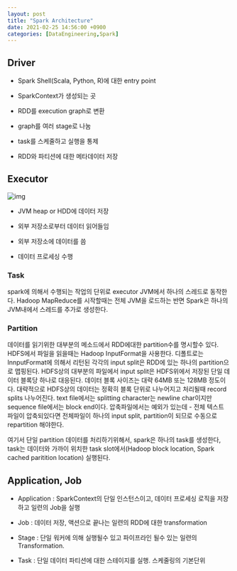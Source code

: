 ```yaml
---
layout: post
title: "Spark Architecture"
date: 2021-02-25 14:56:00 +0900
categories: [DataEngineering,Spark]
---
```


## Driver

- Spark Shell(Scala, Python, R)에 대한 entry point

- SparkContext가 생성되는 곳

- RDD를 execution graph로 변환

- graph를 여러 stage로 나눔

- task를 스케줄하고 실행을 통제

- RDD와 파티션에 대한 메타데이터 저장

## Executor

![img](https://i2.wp.com/0x0fff.com/wp-content/uploads/2015/03/Spark-Architecture-On-YARN.png)

- JVM heap or HDD에 데이터 저장

- 외부 저장소로부터 데이터 읽어들임

- 외부 저장소에 데이터를 씀

- 데이터 프로세싱 수행

### Task

spark에 의해서 수행되는 작업의 단위로 executor JVM에서 하나의 스레드로 동작한다. Hadoop MapReduce를 시작할때는 전체 JVM을 로드하는 반면 Spark은 하나의 JVM내에서 스레드를 추가로 생성한다.



### Partition

데이터를 읽기위한 대부분의 메소드에서 RDD에대한 partition수를 명시할수 있다.  HDFS에서 파일을 읽을때는 Hadoop InputFormat을 사용한다. 디폴트로는 InnputFormat에 의해서 리턴된 각각의 input split은 RDD에 있는 하나의 partition으로 맵핑된다. HDFS상의 대부분의 파일에서 input split은 HDFS위에서 저장된 단일 데이터 블록당 하나로 대응된다. 데이터 블록 사이즈는 대략 64MB 또는 128MB 정도이다. 대략적으로 HDFS상의 데이터는 정확히 블록 단위로 나누어지고 처리될때 record splits 나누어진다.  text file에서는 splitting character는 newline char이지만 sequence file에서는 block end이다. 압축파일에서는 예외가 있는데 - 전체 텍스트 파일이 압축되있다면 전체파일이 하나의 input split, partition이 되므로 수동으로 repartition 해야한다.

여기서 단일 partition 데이터를 처리하기위해서, spark은 하나의 task를 생성한다, task는 데이터와 가까이 위치한 task slot에서(Hadoop block location, Spark cached paritition location) 실행된다.

## Application, Job

- Application : SparkContext의 단일 인스턴스이고, 데이터 프로세싱 로직을 저장하고 일련의 Job을 실행

- Job : 데이터 저장, 액션으로 끝나는 일련의 RDD에 대한 transformation

- Stage : 단일 워커에 의해 실행될수 있고 파이프라인 될수 있는 일련의 Transformation.

- Task : 단일 데이터 파티션에 대한 스테이지를 실행. 스케줄링의 기본단위